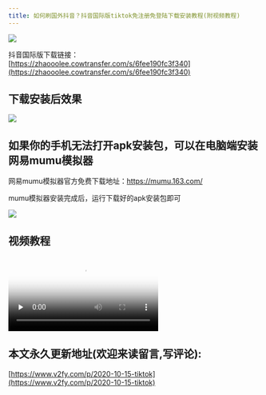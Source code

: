 ```yaml
---
title: 如何刷国外抖音？抖音国际版tiktok免注册免登陆下载安装教程(附视频教程)
---
```


![](https://www.v2fy.com/asset/0i/jikemiji/jikemiji-md/2020-10-15-tiktok.assets/1240.png)


抖音国际版下载链接： [https://zhaooolee.cowtransfer.com/s/6fee190fc3f340](https://zhaooolee.cowtransfer.com/s/6fee190fc3f340)

## 下载安装后效果

![](https://www.v2fy.com/asset/0i/jikemiji/jikemiji-md/2020-10-15-tiktok.assets/strip-20201015092534289.gif)


## 如果你的手机无法打开apk安装包，可以在电脑端安装网易mumu模拟器

网易mumu模拟器官方免费下载地址：https://mumu.163.com/


mumu模拟器安装完成后，运行下载好的apk安装包即可

![](https://www.v2fy.com/asset/0i/jikemiji/jikemiji-md/2020-10-15-tiktok.assets/strip.gif)

## 视频教程





<video id="video" controls="" preload="none" poster="https://www.v2fy.com/asset/0i/jikemiji/jikemiji-md/2020-10-15-tiktok.assets/image-20201016083053400.png">
<source id="mp4" src="https://www.v2fy.com/asset/0i/jikemiji/jikemiji-md/2020-10-15-tiktok.assets/tiktok.mp4" type="video/mp4">
</video>


## 本文永久更新地址(欢迎来读留言,写评论):

[https://www.v2fy.com/p/2020-10-15-tiktok](https://www.v2fy.com/p/2020-10-15-tiktok)
